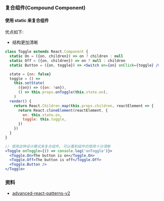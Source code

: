 <!--
abbrlink: 29dmryva
-->

### 复合组件(Compound Component)

#### 使用 static 来复合组件

优点如下:

* 结构更加清晰

```jsx
class Toggle extends React.Component {
  static On = ({on, children}) => on ? children : null
  static Off = ({on, children}) => on ? null : children
  static Button = ({on, toggle}) => <Switch on={on} onClick={toggle} />

  state = {on: false}
  toggle = () =>
    this.setState(
      ({on}) => ({on: !on}),
      () => this.props.onToggle(this.state.on),
    )
  render() {
    return React.Children.map(this.props.children, reactElement => {
      return React.cloneElement(reactElement, {
        on: this.state.on,
        toggle: this.toggle,
      })
    })
  }
}

// 使用这种设计模式来复合组件, 可以看到组件的使用十分清晰
<Toggle onToggle={() => console.log('onToggle')}>
  <Toggle.On>The button is on</Toggle.On>
  <Toggle.Off>The button is off</Toggle.Off>
  <Toggle.Button />
</Toggle>
```

### 资料

* [advanced-react-patterns-v2](https://github.com/demos-platform/advanced-react-patterns-v2/blob/master/src/exercises/02.js)

